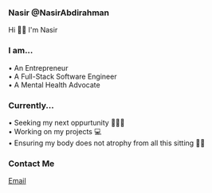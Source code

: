### Nasir @NasirAbdirahman
Hi 👋🏾 I'm Nasir<br>


### I am...
• An Entrepreneur<br>
• A Full-Stack Software Engineer<br>
• A Mental Health Advocate<br>


### Currently...
• Seeking my next oppurtunity 🕵🏾‍♂️<br>
• Working on my projects 💻<br>
• Ensuring my body does not atrophy from all this sitting 💪🏾<br>


### Contact Me
[Email](mailto:nasir.a.abdirahman@outlook.com)
